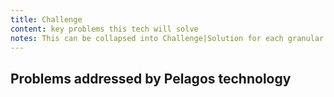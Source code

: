 ```yaml
---
title: Challenge
content: key problems this tech will solve
notes: This can be collapsed into Challenge|Solution for each granular item
---
```


## Problems addressed by Pelagos technology

